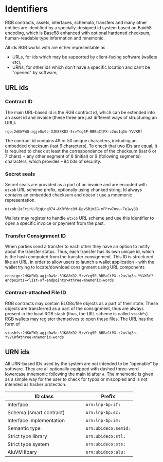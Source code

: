 # Identifiers

RGB contracts, assets, interfaces, schemata, transfers and many other entities are identified by a specially-designed id system based on Baid58 encoding, which is Base58 enhanced with optional hardened checksum, human-readable type information and mnemonic.

All ids RGB works with are either representable as

* URLs, for ids which may be supported by client-facing software (wallets etc),
* URNs, for other ids which don't have a specific location and can't be "opened" by software,

## URL ids

### Contract ID

The main URL-based id is the RGB contract id, which can be extended into an asset id and invoice (these three are just different ways of structuring an URL):

`rgb:2dKWFWQ-agjeDw9c-3JK88KD2-5rvYcg5P-BBBaCtPX-z2us1q3n-YVVKRf`

The contract id contains 49 or 50 unique characters, including an embedded checksum (last 6 characters). To check that two IDs are equal, it is required to check at least the correspondence of the checksum (last 6 or 7 chars) + any other segment of 8 (initial) or 9 (following segments) characters, which provides \~84 bits of security.

### Secret seals

Secret seals are provided as a part of an invoice and are encoded with `utxob` URL scheme prefix, optionally using chunked string. Id always contains an embedded checksum and doesn't use a mnemonic representation.

`utxob:2eFrirU-RjqLnqR74-AKRfdnc9M-DpvSRjmZG-mFPrw7nvu-Te1wy83`

Wallets may register to handle `utxob` URL scheme and use this identifier to open a specific invoice or payment from the past.

### Transfer Consignment ID

When parties send a transfer to each other they have an option to notify about the transfer status. Thus, each transfer has its own unique id, which is the hash computed from the transfer consignment. This ID is structured like an URL, in order to allow users to launch a wallet application - with the wallet trying to locate/download consignment using URL components

`consign:2dKWFWQ-agjeDw9c-3JK88KD2-5rvYcg5P-BBBaCtPX-z2us1q3n-YVVKRf?endpoints=<list-of-endpoints>#three-mnemonic-words`

### Contract-attached File ID

RGB contracts may contain BLOBs/file objects as a part of their state. These objects are transferred as a part of the consignment, thus are always present in the local RGB stash (thus, the URL scheme is called `stashfs`). RGB wallets may register themselves to open these files. The URL has the form of

`stashfs:2dKWFWQ-agjeDw9c-3JK88KD2-5rvYcg5P-BBBaCtPX-z2us1q3n-YVVKRf#three-mnemonic-words`

## URN ids

All URN-based IDs used by the system are not intended to be "openable" by software. They are all optionally equipped with dashed three-word lowercase mnemonic following the main id after `#`. The mnemonic is given as a simple way for the user to check for typos or miscopied and is not intended as hacker protection.

<table><thead><tr><th width="241">ID class</th><th>Prefix</th></tr></thead><tbody><tr><td>Interface</td><td><code>urn:lnp-bp:if:</code></td></tr><tr><td>Schema (smart contract)</td><td><code>urn:lnp-bp:sc:</code></td></tr><tr><td>Interface implementation</td><td><code>urn:lnp-bp:im:</code></td></tr><tr><td>Semantic type</td><td><code>urn:ubideco:semid:</code></td></tr><tr><td>Strict type library</td><td><code>urn:ubideco:stl:</code></td></tr><tr><td>Strict type system</td><td><code>urn:ubideco:sts:</code></td></tr><tr><td>AluVM libary</td><td><code>urn:ubideco:alu:</code></td></tr></tbody></table>

